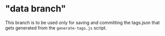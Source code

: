 # "data branch"

This branch is to be used only for saving and committing the tags.json that gets generated from the `generate-tags.js` script.

